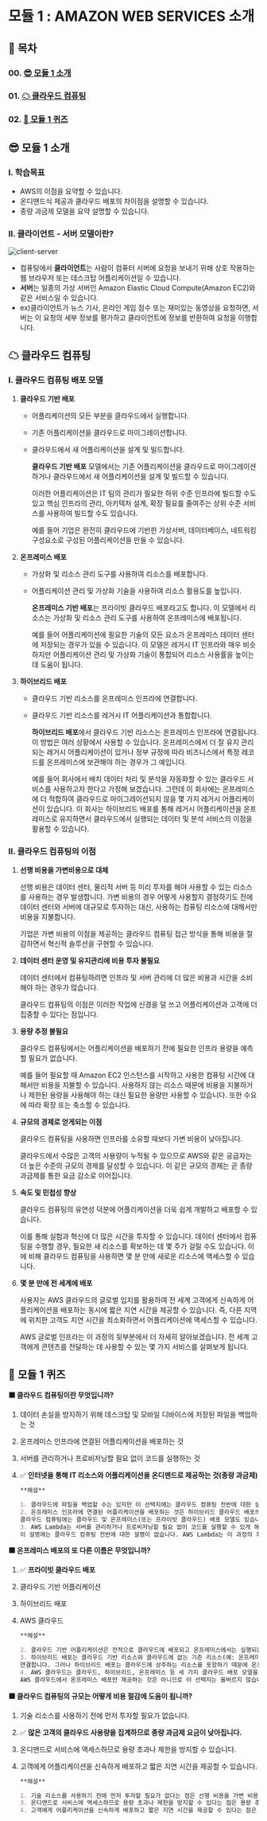 # 모듈 1 : AMAZON WEB SERVICES 소개



## 📌 목차

### **00. [😎 모듈 1 소개](#😎-모듈-1-소개)**

### **01. [☁ 클라우드 컴퓨팅](#☁-클라우드-컴퓨팅)**

### **02. [💯 모듈 1 퀴즈](#💯-모듈-1-퀴즈)**



## 😎 모듈 1 소개

### **Ⅰ. 학습목표**

- AWS의 이점을 요약할 수 있습니다.
- 온디맨드식 제공과 클라우드 배포의 차이점을 설명할 수 있습니다.
- 종량 과금제 모델을 요약 설명할 수 있습니다.

### Ⅱ. 클라이언트 - 서버 모델이란?

<img src="./assets/Module 1/client-server.png" alt="client-server"/>

- 컴퓨팅에서 **클라이언트**는 사람이 컴퓨터 서버에 요청을 보내기 위해 상호 작용하는 웹 브라우저 또는 데스크탑 어플리케이션일 수 있습니다.
- **서버**는 일종의 가상 서버인 Amazon Elastic Cloud Compute(Amazon EC2)와 같은 서비스일 수 있습니다.
- ex)클라이언트가 뉴스 기사, 온라인 게임 점수 또는 재미있는 동영상을 요청하면, 서버는 이 요청의 세부 정보를 평가하고 클라이언트에 정보를 반환하여 요청을 이행합니다.



## ☁ 클라우드 컴퓨팅

### Ⅰ. 클라우드 컴퓨팅 배포 모델

1. **클라우드 기반 배포**

   - 어플리케이션의 모든 부분을 클라우드에서 실행합니다.

   - 기존 어플리케이션을 클라우드로 마이그레이션합니다.

   - 클라우드에서 새 어플리케이션을 설계 및 빌드합니다.

     **클라우드 기반 배포** 모델에서는 기존 어플리케이션을 클라우드로 마이그레이션 하거나 클라우드에서 새 어플리케이션을 설계 및 빌드할 수 있습니다.

     이러한 어플리케이션은 IT 팀의 관리가 필요한 하위 수준 인프라에 빌드할 수도 있고 핵심 인프라의 관리, 아키텍처 설계, 확장 필요를 줄여주는 상위 수준 서비스를 사용하여 빌드할 수도 있습니다.

     예를 들어 기업은 완전히 클라우드에 기반한 가상서버, 데이터베이스, 네트워킹 구성요소로 구성된 어플리케이션을 만들 수 있습니다.


2. **온프레미스 배포**

   - 가상화 및 리소스 관리 도구를 사용하여 리소스를 배포합니다.

   - 어플리케이션 관리 및 가상화 기술을 사용하여 리소스 활용도를 높입니다.

     **온프레미스 기반 배포**는 프라이빗 클라우드 배포라고도 합니다. 이 모델에서 리소스는 가상화 및 리소스 관리 도구를 사용하여 온프레미스에 배포됩니다.

     예를 들어 어플리케이션에 필요한 기술의 모든 요소가 온프레미스 데이터 센터에 저장되는 경우가 있을 수 있습니다. 이 모델은 레거시 IT 인프라와 매우 비슷하지만 어플리케이션 관리 및 가상화 기술이 통합되어 리소스 사용률을 높이는 데 도움이 됩니다.


3. **하이브리드 배포**

   - 클라우드 기반 리소스를 온프레미스 인프라에 연결합니다.

   - 클라우드 기반 리소스를 레거시 IT 어플리케이션과 통합합니다.

     **하이브리드 배포**에서 클라우드 기반 리소스는 온프레미스 인프라에 연결됩니다. 이 방법은 여러 상황에서 사용할 수 있습니다. 온프레미스에서 더 잘 유지 관리되는 레거시 어플리케이션이 있거나 정부 규정에 따라 비즈니스에서 특정 레코드를 온프레미스에 보관해야 하는 경우가 그 예입니다.

     예를 들어 회사에서 배치 데이터 처리 및 분석을 자동화할 수 있는 클라우드 서비스를 사용하고자 한다고 가정해 보겠습니다. 그런데 이 회사에는 온프레미스에 더 적합하여 클라우드로 마이그레이션되지 않을 몇 가지 레거시 어플리케이션이 있습니다. 이 회사는 하이브리드 배포를 통해 레거시 어플리케이션을 온프레미스로 유지하면서 클라우드에서 실행되는 데이터 및 분석 서비스의 이점을 활용할 수 있습니다.


### **Ⅱ. 클라우드 컴퓨팅의 이점**

1. **선행 비용을 가변비용으로 대체**

   선행 비용은 데이터 센터, 물리적 서버 등 미리 투자를 해야 사용할 수 있는 리소스를 사용하는 경우 발생합니다. 가변 비용의 경우 어떻게 사용할지 결정하기도 전에 데이터 센터와 서버에 대규모로 투자하는 대신, 사용하는 컴퓨팅 리소스에 대해서만 비용을 지불합니다.

   기업은 가변 비용의 이점을 제공하는 클라우드 컴퓨팅 접근 방식을 통해 비용을 절감하면서 혁신적 솔루션을 구현할 수 있습니다.

2. **데이터 센터 운영 및 유지관리에 비용 투자 불필요**

   데이터 센터에서 컴퓨팅하려면 인프라 및 서버 관리에 더 많은 비용과 시간을 소비해야 하는 경우가 많습니다. 
   
   클라우드 컴퓨팅의 이점은 이러한 작업에 신경을 덜 쓰고 어플리케이션과 고객에 더 집중할 수 있다는 점입니다.

3. **용량 추정 불필요**

   클라우드 컴퓨팅에서는 어플리케이션을 배포하기 전에 필요한 인프라 용량을 예측할 필요가 없습니다. 
   
   예를 들어 필요할 때 Amazon EC2 인스턴스를 시작하고 사용한 컴퓨팅 시간에 대해서만 비용을 지불할 수 있습니다. 사용하지 않는 리소스 때문에 비용을 지불하거나 제한된 용량을 사용해야 하는 대신 필요한 용량만 사용할 수 있습니다. 또한 수요에 따라 확장 또는 축소할 수 있습니다.

4. **규모의 경제로 얻게되는 이점**

   클라우드 컴퓨팅을 사용하면 인프라를 소유할 때보다 가변 비용이 낮아집니다.
   
   클라우드에서 수많은 고객의 사용량이 누적될 수 있으므로 AWS와 같은 공급자는 더 높은 수준의 규모의 경제를 달성할 수 있습니다. 이 같은 규모의 경제는 곧 종량 과금제를 통한 요금 감소로 이어집니다.

5. **속도 및 민첩성 향상**

   클라우드 컴퓨팅의 유연성 덕분에 어플리케이션을 더욱 쉽게 개발하고 배포할 수 있습니다.
   
   이를 통해 실험과 혁신에 더 많은 시간을 투자할 수 있습니다. 데이터 센터에서 컴퓨팅을 수행할 경우, 필요한 새 리소스를 확보하는 데 몇 주가 걸릴 수도 있습니다. 이에 비해 클라우드 컴퓨팅을 사용하면 몇 분 만에 새로운 리소스에 액세스할 수 있습니다.

6. **몇 분 만에 전 세계에 배포**

   사용자는 AWS 클라우드의 글로벌 입지를 활용하여 전 세계 고객에게 신속하게 어플리케이션을 배포하는 동시에 짧은 지연 시간을 제공할 수 있습니다. 즉, 다른 지역에 위치한 고객도 지연 시간을 최소화하면서 어플리케이션에 액세스할 수 있습니다. 
   
   AWS 글로벌 인프라는 이 과정의 뒷부분에서 더 자세히 알아보겠습니다. 전 세계 고객에게 콘텐츠를 전달하는 데 사용할 수 있는 몇 가지 서비스를 살펴보게 됩니다.



## 💯 모듈 1 퀴즈

**⬛  클라우드 컴퓨팅이란 무엇입니까?**

1. 데이터 손실을 방지하기 위해 데스크탑 및 모바일 디바이스에 저장된 파일을 백업하는 것

2. 온프레미스 인프라에 연결된 어플리케이션을 배포하는 것

3. 서버를 관리하거나 프로비저닝할 필요 없이 코드를 실행하는 것

4. ✅ **인터넷을 통해 IT 리소스와 어플리케이션을 온디맨드로 제공하는 것(종량 과금제)**

   ```markdown
   **해설**
   
   1. 클라우드에 파일을 백업할 수는 있지만 이 선택지에는 클라우드 컴퓨팅 전반에 대한 설명이 없습니다.
   2. 온프레미스 인프라에 연결된 어플리케이션을 배포하는 것은 하이브리드 클라우드 배포의 사용 사례입니다. 
   클라우드 컴퓨팅에는 클라우드 및 온프레미스(또는 프라이빗 클라우드) 배포 모델도 있습니다.
   3. AWS Lambda는 서버를 관리하거나 프로비저닝할 필요 없이 코드를 실행할 수 있게 해주는 AWS 서비스입니다. 
   이 설명에는 클라우드 컴퓨팅 전반에 대한 설명이 없습니다. AWS Lambda는 이 과정의 후반에서 보다 자세히 설명합니다.
   ```

**⬛  온프레미스 배포의 또 다른 이름은 무엇입니까?**

1. ✅ **프라이빗 클라우드 배포**

2. 클라우드 기반 어플리케이션

3. 하이브리드 배포

4. AWS 클라우드

   ```markdown
   **해설**
   
   2. 클라우드 기반 어플리케이션은 전적으로 클라우드에 배포되고 온프레미스에서는 실행되는 부분이 없습니다.
   3. 하이브리드 배포는 클라우드 기반 리소스와 클라우드에 없는 기존 리소스(예: 온프레미스 리소스) 간에 인프라 및 어플리케이션을 
   연결합니다. 그러나 하이브리드 배포는 클라우드에 상주하는 리소스를 포함하기 때문에 온프레미스 배포와 다릅니다.
   4. AWS 클라우드는 클라우드, 하이브리드, 온프레미스 등 세 가지 클라우드 배포 모델을 제공합니다. 
   AWS 클라우드에서 온프레미스 배포만 제공하는 것은 아니므로 이 선택지는 올바르지 않습니다.
   ```

**⬛  클라우드 컴퓨팅의 규모는 어떻게 비용 절감에 도움이 됩니까?**

1. 기술 리소스를 사용하기 전에 먼저 투자할 필요가 없습니다.

2. ✅ **많은 고객의 클라우드 사용량을 집계하므로 종량 과금제 요금이 낮아집니다.** 

3. 온디맨드로 서비스에 액세스하므로 용량 초과나 제한을 방지할 수 있습니다.

4. 고객에게 어플리케이션을 신속하게 배포하고 짧은 지연 시간을 제공할 수 있습니다.

   ```markdown
   **해설**
   
   1. 기술 리소스를 사용하기 전에 먼저 투자할 필요가 없다는 점은 선행 비용을 가변 비용으로 대체와 관련됩니다.
   3. 온디맨드로 서비스에 액세스하므로 용량 초과나 제한을 방지할 수 있다는 점은 용량 추정 불필요와 관련됩니다.
   4. 고객에게 어플리케이션을 신속하게 배포하고 짧은 지연 시간을 제공할 수 있다는 점은 몇 분 만에 전 세계에 배포와 관련됩니다.
   ```
